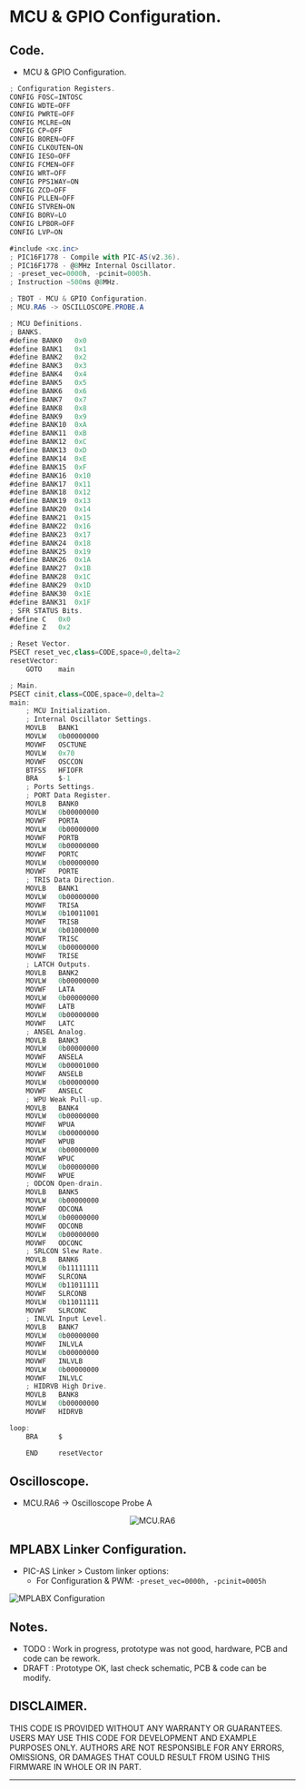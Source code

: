 # MCU & GPIO Configuration.

## Code.

- MCU & GPIO Configuration.

```as
; Configuration Registers.
CONFIG FOSC=INTOSC
CONFIG WDTE=OFF
CONFIG PWRTE=OFF
CONFIG MCLRE=ON
CONFIG CP=OFF
CONFIG BOREN=OFF
CONFIG CLKOUTEN=ON
CONFIG IESO=OFF
CONFIG FCMEN=OFF
CONFIG WRT=OFF
CONFIG PPS1WAY=ON
CONFIG ZCD=OFF
CONFIG PLLEN=OFF
CONFIG STVREN=ON
CONFIG BORV=LO
CONFIG LPBOR=OFF
CONFIG LVP=ON

#include <xc.inc>
; PIC16F1778 - Compile with PIC-AS(v2.36).
; PIC16F1778 - @8MHz Internal Oscillator.
; -preset_vec=0000h, -pcinit=0005h.
; Instruction ~500ns @8MHz.

; TBOT - MCU & GPIO Configuration.
; MCU.RA6 -> OSCILLOSCOPE.PROBE.A

; MCU Definitions.
; BANKS.
#define	BANK0   0x0
#define	BANK1   0x1
#define	BANK2   0x2
#define	BANK3   0x3
#define	BANK4   0x4
#define	BANK5   0x5
#define	BANK6   0x6
#define	BANK7   0x7
#define	BANK8   0x8
#define	BANK9   0x9
#define	BANK10  0xA
#define	BANK11  0xB
#define	BANK12  0xC
#define	BANK13  0xD
#define	BANK14  0xE
#define	BANK15  0xF
#define	BANK16  0x10
#define	BANK17  0x11
#define	BANK18  0x12
#define	BANK19  0x13
#define	BANK20  0x14
#define	BANK21  0x15
#define	BANK22  0x16
#define	BANK23  0x17
#define	BANK24  0x18
#define	BANK25  0x19
#define	BANK26  0x1A
#define	BANK27  0x1B
#define	BANK28  0x1C
#define	BANK29  0x1D
#define	BANK30  0x1E
#define	BANK31  0x1F
; SFR STATUS Bits.
#define	C	0x0
#define	Z	0x2

; Reset Vector.
PSECT reset_vec,class=CODE,space=0,delta=2
resetVector:
    GOTO    main

; Main.
PSECT cinit,class=CODE,space=0,delta=2
main:
    ; MCU Initialization.
    ; Internal Oscillator Settings.
    MOVLB   BANK1
    MOVLW   0b00000000
    MOVWF   OSCTUNE
    MOVLW   0x70
    MOVWF   OSCCON
    BTFSS   HFIOFR
    BRA	    $-1
    ; Ports Settings.
    ; PORT Data Register.
    MOVLB   BANK0
    MOVLW   0b00000000
    MOVWF   PORTA
    MOVLW   0b00000000
    MOVWF   PORTB
    MOVLW   0b00000000
    MOVWF   PORTC
    MOVLW   0b00000000
    MOVWF   PORTE
    ; TRIS Data Direction.
    MOVLB   BANK1
    MOVLW   0b00000000
    MOVWF   TRISA
    MOVLW   0b10011001
    MOVWF   TRISB
    MOVLW   0b01000000
    MOVWF   TRISC
    MOVLW   0b00000000
    MOVWF   TRISE
    ; LATCH Outputs.
    MOVLB   BANK2
    MOVLW   0b00000000
    MOVWF   LATA
    MOVLW   0b00000000
    MOVWF   LATB
    MOVLW   0b00000000
    MOVWF   LATC
    ; ANSEL Analog.
    MOVLB   BANK3
    MOVLW   0b00000000
    MOVWF   ANSELA
    MOVLW   0b00001000
    MOVWF   ANSELB
    MOVLW   0b00000000
    MOVWF   ANSELC
    ; WPU Weak Pull-up.
    MOVLB   BANK4
    MOVLW   0b00000000
    MOVWF   WPUA
    MOVLW   0b00000000
    MOVWF   WPUB
    MOVLW   0b00000000
    MOVWF   WPUC
    MOVLW   0b00000000
    MOVWF   WPUE
    ; ODCON Open-drain.
    MOVLB   BANK5
    MOVLW   0b00000000
    MOVWF   ODCONA
    MOVLW   0b00000000
    MOVWF   ODCONB
    MOVLW   0b00000000
    MOVWF   ODCONC
    ; SRLCON Slew Rate.
    MOVLB   BANK6
    MOVLW   0b11111111
    MOVWF   SLRCONA
    MOVLW   0b11011111
    MOVWF   SLRCONB
    MOVLW   0b11011111
    MOVWF   SLRCONC
    ; INLVL Input Level.
    MOVLB   BANK7
    MOVLW   0b00000000
    MOVWF   INLVLA
    MOVLW   0b00000000
    MOVWF   INLVLB
    MOVLW   0b00000000
    MOVWF   INLVLC
    ; HIDRVB High Drive.
    MOVLB   BANK8
    MOVLW   0b00000000
    MOVWF   HIDRVB

loop:
    BRA	    $

    END	    resetVector
```

## Oscilloscope.

- MCU.RA6 -> Oscilloscope Probe A

<p align="center">
<img alt="MCU.RA6" src="https://github.com/tronixio/robot-tbot/blob/main/extras/code-configuration-0.png">
</p>

## MPLABX Linker Configuration.

- PIC-AS Linker > Custom linker options:
  - For Configuration & PWM: `-preset_vec=0000h, -pcinit=0005h`

![MPLABX Configuration](https://github.com/tronixio/robot-tbot/blob/main/extras/code-configuration-1.png)

## Notes.

- TODO : Work in progress, prototype was not good, hardware, PCB and code can be rework.
- DRAFT : Prototype OK, last check schematic, PCB & code can be modify.

## DISCLAIMER.

THIS CODE IS PROVIDED WITHOUT ANY WARRANTY OR GUARANTEES.
USERS MAY USE THIS CODE FOR DEVELOPMENT AND EXAMPLE PURPOSES ONLY.
AUTHORS ARE NOT RESPONSIBLE FOR ANY ERRORS, OMISSIONS, OR DAMAGES THAT COULD
RESULT FROM USING THIS FIRMWARE IN WHOLE OR IN PART.

---
